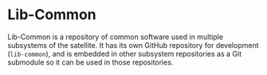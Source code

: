 # Lib-Common

Lib-Common is a repository of common software used in multiple subsystems of the satellite. It has its own GitHub repository for development (`lib-common`), and is embedded in other subsystem repositories as a Git submodule so it can be used in those repositories.
